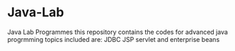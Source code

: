 # Java-Lab
Java Lab Programmes
this repository contains the codes for advanced java progrmming
topics included are:
JDBC
JSP
servlet
and enterprise beans
